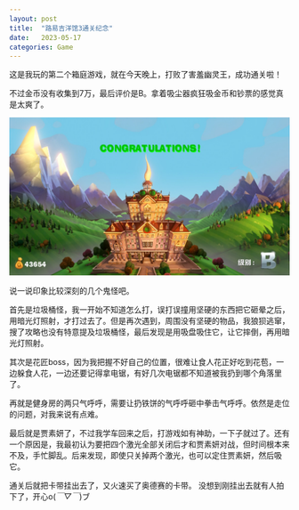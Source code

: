 ```yaml
---
layout: post
title:  "路易吉洋馆3通关纪念"
date:   2023-05-17
categories: Game
---
```


这是我玩的第二个箱庭游戏，就在今天晚上，打败了害羞幽灵王，成功通关啦！

不过金币没有收集到7万，最后评价是B。拿着吸尘器疯狂吸金币和钞票的感觉真是太爽了。

![IMG_9674](https://raw.githubusercontent.com/Minoa0313/MyImage/main/img/20230517204753.JPG)



说一说印象比较深刻的几个鬼怪吧。

首先是垃圾桶怪，我一开始不知道怎么打，误打误撞用坚硬的东西把它砸晕之后，用暗光灯照射，才打过去了。但是再次遇到，周围没有坚硬的物品，我狼狈逃窜，搜了攻略也没有特意提及垃圾桶怪，最后发现是用吸盘吸住它，让它摔倒，再用暗光灯照射。

其次是花匠boss，因为我把握不好自己的位置，很难让食人花正好吃到花苞，一边躲食人花，一边还要记得拿电锯，有好几次电锯都不知道被我扔到哪个角落里了。

再就是健身房的两只气呼呼，需要让扔铁饼的气呼呼砸中拳击气呼呼。依然是走位的问题，对我来说有点难。

最后就是贾素妍了，不过我学车回来之后，打游戏如有神助，一下子就过了。还有一个原因是，我最初认为要把四个激光全部关闭后才和贾素妍对战，但时间根本来不及，手忙脚乱。后来发现，即使只关掉两个激光，也可以定住贾素妍，然后吸它。



通关后就把卡带挂出去了，又火速买了奥德赛的卡带。
没想到刚挂出去就有人拍下了，开心o(*￣▽￣*)ブ